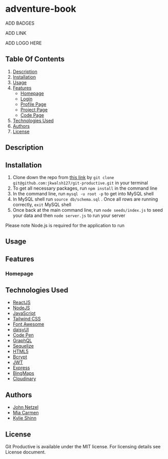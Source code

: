# **adventure-book**

ADD BADGES

ADD LINK


ADD LOGO HERE


## **Table Of Contents**
1. [Description](#description)
2. [Installation](#installation)
3. [Usage](#usage)
4. [Features](#features)
    - [Homepage](#homepage)
    - [Login](#login)
    - [Profile Page](#profile-page)
    - [Project Page](#project-page)
    - [Code Page](#code-snippet-page)
5. [Technologies Used](#technologies-used)
6. [Authors](#author)
7. [License](#license)

## **Description**


  
## **Installation**

1. Clone down the repo from [this link](https://github.com/jkwalsh127/git-productive) by `git clone git@github.com:jkwalsh127/git-productive.git` in your terminal
2. To get all necessary packages, run `npm install` in the command line
3. In the command line, run `mysql -u root -p` to get into MySQL shell
4. In MySQL shell run `source db/schema.sql` . Once all rows are running correctly, `exit` MySQL shell
5. Once back at the main command line, run `node seeds/index.js` to seed your data and then `node server.js` to run your server
 
 Please note Node.js is required for the application to run

## **Usage**

 

## **Features**




### **Homepage**



## **Technologies Used**

* [ReactJS](https://reactjs.org/)
* [NodeJS](https://nodejs.org/en/) 
* [JavaScript](https://www.javascript.com/)
* [Tailwind CSS](https://tailwindcss.com/docs/installation)
* [Font Awesome](https://fontawesome.com/)
* [daisyUI](https://daisyui.com/)
* [Code Pen](https://codepen.io/)
* [GraphQL](https://graphql.org/)
* [Sequelize](https://sequelize.org/)
* [HTML5](https://html.com/html5/)
* [Bcrypt](https://www.npmjs.com/package/bcrypt)
* [JWT](https://jwt.io/)
* [Express](https://expressjs.com/)
* [BingMaps]()
* [Cloudinary](https://cloudinary.com/documentation)

## **Authors**

* [John Netzel](https://github.com/CommieDog)
* [Mia Carmen](https://github.com/Miacarmen)
* [Kylie Shinn](https://github.com/kyliemshinn)

## **License**

Git Productive is available under the MIT license. For licensing details see License document.